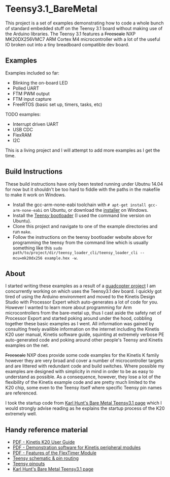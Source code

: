 # Teensy3.1_BareMetal

This project is a set of examples demonstrating how to code a whole bunch of standard embedded stuff on the Teensy 3.1 board without making use of the Arduino libraries. The Teensy 3.1 features a ~~Freescale~~ NXP MK20DX256VMC7 ARM Cortex M4 microcontroller with a lot of the useful IO broken out into a tiny breadboard compatible dev board.

## Examples
Examples included so far:
 - Blinking the on-board LED 
 - Polled UART
 - FTM PWM output
 - FTM input capture
 - FreeRTOS (basic set up, timers, tasks, etc)

TODO examples:
 - Interrupt driven UART
 - USB CDC
 - FlexRAM
 - I2C

This is a living project and I will attempt to add more examples as I get the time.

## Build Instructions
These build instructions have only been tested running under Ubutnu 14.04 for now but it shouldn't be too hard to fiddle with the paths in the makefile to make it work on Windows.

 - Install the gcc-arm-none-eabi toolchain with `# apt-get install gcc-arm-none-eabi` on Ubuntu, or download the [installer](https://launchpad.net/gcc-arm-embedded/+download) on Windows.
 - Install the [Teensy bootloader](https://www.pjrc.com/teensy/loader.html) (I used the command line version on Ubuntu).
 - Clone this project and navigate to one of the example directories and run `make`.
 - Follow the instructions on the teensy bootloader website above for programming the teensy from the command line which is usually something like this `sudo path/to/project/dir/teensy_loader_cli/teensy_loader_cli --mcu=mk20dx256 example.hex -w`.

## About

I started writing these examples as a result of a [quadcopter project](https://github.com/stevegolton/Teensy3.1_Quadcopter) I am concurrently working on which uses the Teensy3.1 dev board. I quickly got tired of using the Arduino environment and moved to the Kinetis Design Studio with Processor Expert which auto-generates a lot of code for you. However I wanted to learn more about programming for Arm microcontrollers from the bare-metal up, thus I cast aside the safety net of Processor Export and started poking around under the hood, cobbling together these basic examples as I went. All information was gained by consulting freely availible information on the internet including the Kinetis K20 user manual, Kinetis software guide, squinting at extremely verbose PE auto-generated code and poking around other people's Teensy and Kinetis examples on the net.

~~Freescale~~ NXP does provide some code examples for the Kinetis K family however they are very broad and cover a number of microcontroller targets and are littered with redundant code and build switches. Where possible my examples are designed with simplicity in mind in order to be as easy to understand as possible. As a consequence, however, they lose a lot of the flexibility of the Kinetis example code and are pretty much limited to the K20 chip, some even to the Teensy itself where specific Teensy pin names are referenced.

I took the startup code from [Karl Hunt's Bare Metal Teensy3.1 page](http://www.seanet.com/~karllunt/bareteensy31.html) which I would strongly advise reading as he explains the startup process of the K20 extremely well.

## Handy reference material
 - [PDF - Kinetis K20 User Guide](http://cache.nxp.com/files/32bit/doc/ref_manual/K20P121M100SF2RM.pdf?fpsp=1&WT_TYPE=Reference%20Manuals&WT_VENDOR=FREESCALE&WT_FILE_FORMAT=pdf&WT_ASSET=Documentation&fileExt=.pdf)
 - [PDF - Demonstration software for Kinetis peripheral modules](http://cache.nxp.com/files/32bit/doc/quick_ref_guide/KQRUG.pdf)
 - [PDF - Features of the FlexTimer Module](http://cache.nxp.com/files/32bit/doc/app_note/AN5142.pdf)
 - [Teensy schematic & pin routing](https://www.pjrc.com/teensy/schematic.html)
 - [Teensy pinouts](https://www.pjrc.com/teensy/pinout.html)
 - [Karl Hunt's Bare Metal Teensy3.1 page](http://www.seanet.com/~karllunt/bareteensy31.html)
